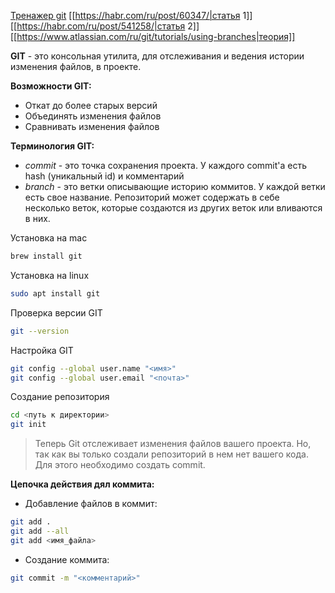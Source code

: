 
[Тренажер git](https://learngitbranching.js.org/?locale=ru_RU)
[[https://habr.com/ru/post/60347/|статья 1]]
[[https://habr.com/ru/post/541258/|статья 2]]
[[https://www.atlassian.com/ru/git/tutorials/using-branches|теория]]

**GIT** - это консольная утилита, для отслеживания и ведения истории изменения файлов, в проекте.

**Возможности GIT:**
- Откат до более старых версий
- Объединять изменения файлов
- Сравнивать изменения файлов

**Терминология GIT:**
- *commit* - это точка сохранения проекта. У каждого commit'a есть hash (уникальный id) и комментарий
- *branch* - это ветки описывающие историю коммитов. У каждой ветки есть свое название. Репозиторий может содержать в себе несколько веток, которые создаются из других веток или вливаются в них.



Установка на mac
```bash
brew install git
```

Установка на linux
```bash
sudo apt install git
```


Проверка версии GIT
```bash
git --version
```


Настройка GIT
```bash
git config --global user.name "<имя>"
git config --global user.email "<почта>"
```


Создание репозитория
```bash
cd <путь к директории>
git init
```
> Теперь Git отслеживает изменения файлов вашего проекта. Но, так как вы только создали репозиторий в нем нет вашего кода. Для этого необходимо создать commit.


**Цепочка действия дял коммита:**
- Добавление файлов в коммит:
```bash
git add .
git add --all
git add <имя_файла>
```
- Создание коммита:
```bash
git commit -m "<комментарий>"
```





















